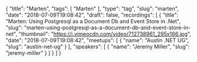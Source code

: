 {
  "title": "Marten",
  "tags": [
    "Marten"
  ],
  "type": "tag",
  "slug": "marten",
  "date": "2018-07-09T19:08:42",
  "draft": false,
  "recordings": [
    {
      "title": "Marten: Using Postgresql as a Document Db and Event Store in .Net",
      "slug": "marten-using-postgresql-as-a-document-db-and-event-store-in-net",
      "thumbnail": "https://i.vimeocdn.com/video/712738961_295x166.jpg",
      "date": "2018-07-09T19:08:42",
      "meetups": [
        {
          "name": "Austin .NET UG",
          "slug": "austin-net-ug"
        }
      ],
      "speakers": [
        {
          "name": "Jeremy Miller",
          "slug": "jeremy-miller"
        }
      ]
    }
  ]
}